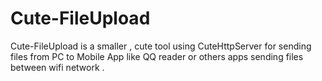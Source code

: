 # Cute-FileUpload
Cute-FileUpload is a smaller , cute tool using CuteHttpServer for sending files from PC to Mobile App like QQ reader or others apps sending files between wifi network .
